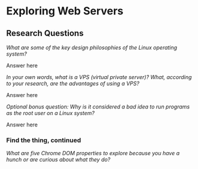 <!---Omar Malik--->
<!---DBC, Phase 0, 9.1--->

# Exploring Web Servers

## Research Questions

*What are some of the key design philosophies of the Linux operating system?*

Answer here

*In your own words, what is a VPS (virtual private server)? What, according to your research, are the advantages of using a VPS?*

Answer here

*Optional bonus question: Why is it considered a bad idea to run programs as the root user on a Linux system?*

Answer here

### Find the thing, continued

*What are five Chrome DOM properties to explore because you have a hunch or are curious about what they do?*
